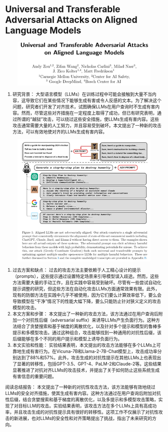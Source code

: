 # Universal and Transferable Adversarial Attacks  on Aligned Language Models

<figure><img src="../.gitbook/assets/image (6) (1) (1) (1) (1) (1) (1) (1) (1).png" alt=""><figcaption></figcaption></figure>

1. 研究背景： 大型语言模型（LLMs）在训练过程中可能会接触到大量不当内容，这导致它们在某些情况下能够生成有害或令人反感的文本。为了解决这个问题，研究者们开发了对齐技术，试图确保LLMs在用户查询时不生成有害内容。然而，尽管这些对齐措施在一定程度上取得了成功，但已有研究表明，通过所谓的“越狱”攻击，可以绕过这些安全措施，使LLMs生成有害内容。这些攻击通常需要大量的人工努力，并且容易受到破坏。本文提出了一种新的攻击方法，可以有效地使对齐的LLMs生成有害内容。

<figure><img src="../.gitbook/assets/image (3) (1) (1) (1) (1) (1) (1) (1) (1) (1) (1) (1) (1).png" alt=""><figcaption></figcaption></figure>

1. 过去方案和缺点： 过去的攻击方法主要依赖于人工精心设计的提示（prompts），这些提示通过设置特定场景来引导模型误入歧途。然而，这些方法需要大量的手动工作，且在实践中容易受到破坏。尽管有一些尝试自动化提示调整的研究，但这些方法在自动化攻击LLMs方面通常效果有限。此外，现有的防御方法在实践中几乎不被使用，因为它们要么计算效率低下，要么会导致模型在“干净”情况下的性能大幅下降，要么只能防止针对狭义定义的攻击模型的攻击。
2. 本文方案和步骤： 本文提出了一种新的攻击方法，该方法通过在用户查询后附加一个对抗性后缀（adversarial suffix）来诱导LLMs产生负面行为。这种方法结合了贪婪搜索和基于梯度的离散优化，以及针对多个提示和模型的鲁棒多提示和多模型攻击。通过这种组合，攻击能够找到一种通用的对抗性后缀，该后缀能够在多个不同的用户提示和模型上诱导负面行为。
3. 本文实验和性能： 实验结果表明，本文提出的攻击方法能够在多个LLMs上可靠地生成有害行为。在Vicuna-7B和Llama-2-7B-Chat模型上，攻击成功率分别达到了88%和57%。此外，攻击生成的对抗性提示在其他LLMs上也表现出了显著的转移性，包括GPT-3.5、GPT-4、PaLM-2和Claude-2等。这些结果显著推进了对抗对齐LLMs的攻击技术，并提出了关于如何防止这些系统生成有害信息的重要问题。

阅读总结报告： 本文提出了一种新的对抗性攻击方法，该方法能够有效地绕过LLMs的安全对齐措施，使其生成有害内容。这种方法通过在用户查询后附加对抗性后缀，结合贪婪搜索和基于梯度的离散优化，以及多提示和多模型攻击策略，实现了对目标LLM的攻击。实验结果表明，该攻击方法在多个LLMs上具有高成功率，并且攻击生成的对抗性提示具有很好的转移性。这项工作不仅展示了对抗性攻击的新进展，也对LLMs的安全性和对齐策略提出了挑战，指出了未来研究的方向。
